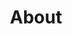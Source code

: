 ---
title: "About"
layout: "about"
draft: false

# who_we_are
# who_we_are:
#   enable: true
#   subtitle: "Who We Are"
#   title: "Hello, We're Andromeda Here for your Help"
#   description: "Your online Health & Fitness companion that offers free assistance on its Facebook Group and provides quality paid guided personal training packages by and through website. We are the first ever, online manifesto in Bangladesh to make place you will select when you think of getting fit"

#   image: "images/about/01.jpg"

# what_we_do
what_we_do:
  enable: true
  subtitle: "Our Techniques"
  title: "How We Do Due Diligence"
  block:
  - title: "Experimental Setting"
    content: "We analyse the experimental setting in which the AI technology was evaluated. This is a critical part of AI due diligence as evaluating a model in an improper setting can yield great performance when in reality little of utility has been learnt by the AI model. At Maat we have selected four key attributes which we investigate: Evaluation Procedure, Statistical Significance, Measured and Unmeasured Confounding. For each facet we have a set of experiments and procedures."

  - title: "AI Model"
    content: "AI is extremely flexible terminology. We delve into the algorithm and determine exactly how good the proposed system is. We assess how state of the art the algorithm is, the degree of innovation contributed by the company (are they a wrapper company?), how their model performs against a simple baseline which Maat will develop internally and the degree of interpretability."
    
  - title: "People"
    content: "As with any company, the people are just as important and often more important than the product that they have created.  The main objective is to assess their level of AI understanding, along with their AI engineering competence. This is achieved through a rigorous  interview process and also conducting our own investigation into their past AI
related achievements (published papers, companies and degrees)."
    
  - title: "Signal Strength"
    content: "It is vital that there is a plausible true signal for the task at hand,as regardless AI will likely find a confounder in the dataset to leverage to yield good results. We check for scientific evidence which demonstrates the presence of a signal and present the referenced findings"
  
  - title: "Code Base"
    content: "A well maintained, efficient and readable code base is critical if AI tech is to provide utility. We evaluate 3 key aspects of the codebase: Integrability, Scalability and Readability."


# # our_mission
# our_mission:
#   enable: true
#   subtitle: "OUR MISSION"
#   title: "Main Vision And Mission Of Our Company"
#   description: "We were freelance designers and developers, constantly finding ourselve deep vague feedback. leaving a notes from the sticky note piece ."

#   image: "images/about/02.jpg"

# # about_video
# about_video:
#   enable: true
#   subtitle: "A Short Video"
#   title: "You Take Care Of The Payments, We Take Care Of The Rest."
#   description: "Protect your design vision and leave nothing up to interpretation with interaction recipes. Quickly share and access all your team members interactions by using libraries, ensuring consistcy throughout the."
#   video_url: "https://www.youtube.com/embed/dyZcRRWiuuw"
#   video_thumbnail: "images/about/video-popup-2.jpg"


# # brands
# brands_carousel:
#   enable: true
#   subtitle: "Our Clients"
#   title: "Trusted by Thousands Companies"
#   section: "/" # brand images comming form _index.md


# our team
our_team:
  enable: true
  # subtitle: "Our Team"
  title: "Our Team"
  description: "At Maat, we boast a team of world-leading AI researchers, specialising in AI evaluation, offering unparalleled expertise in this dynamic field. Our experience extends to collaborating with a wide range of companies, whether they are newcomers to AI or have been leveraging it for some time, ensuring they utilise AI to its fullest potential."
  team:
  - name: "Harry Coppock"
    image: "images/team/harry.jpg"
    designation: "CEO"
  - name: "Alex Spies"
    image: "images/team/alex.png"
    designation: "Consultant"
  # - name: "Harry Coppock"
  #   image: "images/team/harry.jpg"
  #   designation: "Engineering"


# # our office
# our_office:
#   enable: true
#   subtitle: "Our Offices"
#   title: "Made with Love Of around the world With Many Offices"
#   description: "We were freelance designers and developers, constantly finding <br> ourselves deep in vague feedback. This made every client and team"
#   office_locations:
#   - city: "NewYork, USA"
#     country_flag: "images/about/flags/us.png"
#     address_line_one: "219 Bald Hill Drive"
#     address_line_two: "Oakland Gardens, NY 11364"
#   - city: "Australia, Perth"
#     country_flag: "images/about/flags/au.png"
#     address_line_one: "Flat 23 80 Anthony Circlet"
#     address_line_two: "Port Guiseppe, TAS 2691"
#   - city: "Berlin, Germany"
#     country_flag: "images/about/flags/germany.png"
#     address_line_one: "Jl Raya Dewi Sartika Ged"
#     address_line_two: "Harapan Masa, Br Germeny"
#   - city: "China, Wohan"
#     country_flag: "images/about/flags/china.png"
#     address_line_one: "1hao Wen Ti Huo Dong"
#     address_line_two: "Zhong Xin 1ceng Jian Xing"

---